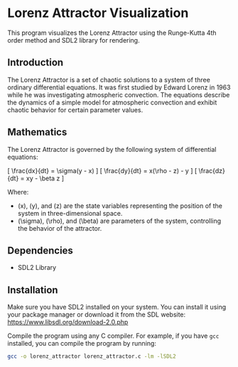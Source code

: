 # Lorenz Attractor Visualization

This program visualizes the Lorenz Attractor using the Runge-Kutta 4th order method and SDL2 library for rendering.

## Introduction

The Lorenz Attractor is a set of chaotic solutions to a system of three ordinary differential equations. It was first studied by Edward Lorenz in 1963 while he was investigating atmospheric convection. The equations describe the dynamics of a simple model for atmospheric convection and exhibit chaotic behavior for certain parameter values.

## Mathematics

The Lorenz Attractor is governed by the following system of differential equations:

\[
\frac{dx}{dt} = \sigma(y - x)
\]
\[
\frac{dy}{dt} = x(\rho - z) - y
\]
\[
\frac{dz}{dt} = xy - \beta z
\]

Where:
- \(x\), \(y\), and \(z\) are the state variables representing the position of the system in three-dimensional space.
- \(\sigma\), \(\rho\), and \(\beta\) are parameters of the system, controlling the behavior of the attractor.


## Dependencies

- SDL2 Library

## Installation

Make sure you have SDL2 installed on your system. You can install it using your package manager or download it from the SDL website: https://www.libsdl.org/download-2.0.php

Compile the program using any C compiler. For example, if you have `gcc` installed, you can compile the program by running:

```bash
gcc -o lorenz_attractor lorenz_attractor.c -lm -lSDL2
